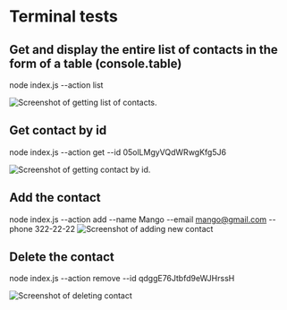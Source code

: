 # Terminal tests

## Get and display the entire list of contacts in the form of a table (console.table)

node index.js --action list

![Screenshot of getting list of contacts.](https://ibb.co/ssSmV9w)

## Get contact by id

node index.js --action get --id 05olLMgyVQdWRwgKfg5J6

![Screenshot of getting contact by id.](https://ibb.co/6WQwZQF)

## Add the contact

node index.js --action add --name Mango --email mango@gmail.com --phone 322-22-22
![Screenshot of adding new contact](https://ibb.co/6WQwZQF)

## Delete the contact

node index.js --action remove --id qdggE76Jtbfd9eWJHrssH

![Screenshot of deleting contact](https://ibb.co/6WQwZQF)
